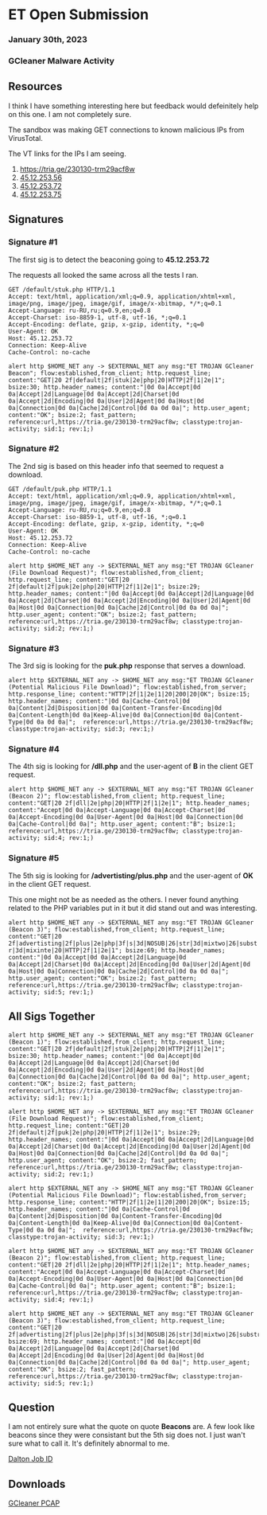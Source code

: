 # ET Open Submission
### January 30th, 2023
### GCleaner Malware Activity


## Resources

I think I have something interesting here but feedback would defeinitely help on this one. I am not completely sure.

The sandbox was making GET connections to known malicious IPs from VirusTotal.

The VT links for the IPs I am seeing.

1. https://tria.ge/230130-trm29acf8w
2. [45.12.253.56](https://www.virustotal.com/gui/ip-address/45.12.253.56/relations)
3. [45.12.253.72](https://www.virustotal.com/gui/ip-address/45.12.253.72/relations)
4. [45.12.253.75](https://www.virustotal.com/gui/ip-address/45.12.253.75/relations)

## Signatures

### Signature #1

The first sig is to detect the beaconing going to **45.12.253.72**

The requests all looked the same across all the tests I ran.

```
GET /default/stuk.php HTTP/1.1
Accept: text/html, application/xml;q=0.9, application/xhtml+xml, image/png, image/jpeg, image/gif, image/x-xbitmap, */*;q=0.1
Accept-Language: ru-RU,ru;q=0.9,en;q=0.8
Accept-Charset: iso-8859-1, utf-8, utf-16, *;q=0.1
Accept-Encoding: deflate, gzip, x-gzip, identity, *;q=0
User-Agent: OK
Host: 45.12.253.72
Connection: Keep-Alive
Cache-Control: no-cache
```

```alert http $HOME_NET any -> $EXTERNAL_NET any msg:"ET TROJAN GCleaner Beacon"; flow:established,from_client; http.request_line; content:"GET|20 2f|default|2f|stuk|2e|php|20|HTTP|2f|1|2e|1"; bsize:30; http.header_names; content:"|0d 0a|Accept|0d 0a|Accept|2d|Language|0d 0a|Accept|2d|Charset|0d 0a|Accept|2d|Encoding|0d 0a|User|2d|Agent|0d 0a|Host|0d 0a|Connection|0d 0a|Cache|2d|Control|0d 0a 0d 0a|"; http.user_agent; content:"OK"; bsize:2; fast_pattern; reference:url,https://tria.ge/230130-trm29acf8w; classtype:trojan-activity; sid:1; rev:1;)```



### Signature #2

The 2nd sig is based on this header info that seemed to request a download.

```
GET /default/puk.php HTTP/1.1
Accept: text/html, application/xml;q=0.9, application/xhtml+xml, image/png, image/jpeg, image/gif, image/x-xbitmap, */*;q=0.1
Accept-Language: ru-RU,ru;q=0.9,en;q=0.8
Accept-Charset: iso-8859-1, utf-8, utf-16, *;q=0.1
Accept-Encoding: deflate, gzip, x-gzip, identity, *;q=0
User-Agent: OK
Host: 45.12.253.72
Connection: Keep-Alive
Cache-Control: no-cache
```

```alert http $HOME_NET any -> $EXTERNAL_NET any msg:"ET TROJAN GCleaner (File Download Request)"; flow:established,from_client; http.request_line; content:"GET|20 2f|default|2f|puk|2e|php|20|HTTP|2f|1|2e|1"; bsize:29; http.header_names; content:"|0d 0a|Accept|0d 0a|Accept|2d|Language|0d 0a|Accept|2d|Charset|0d 0a|Accept|2d|Encoding|0d 0a|User|2d|Agent|0d 0a|Host|0d 0a|Connection|0d 0a|Cache|2d|Control|0d 0a 0d 0a|"; http.user_agent; content:"OK"; bsize:2; fast_pattern; reference:url,https://tria.ge/230130-trm29acf8w; classtype:trojan-activity; sid:2; rev:1;)```



### Signature #3

The 3rd sig is looking for the **puk.php** response that serves a download.

```alert http $EXTERNAL_NET any -> $HOME_NET any msg:"ET TROJAN GCleaner (Potential Malicious File Download)"; flow:established,from_server; http.response_line; content:"HTTP|2f|1|2e|1|20|200|20|OK"; bsize:15; http.header_names; content:"|0d 0a|Cache-Control|0d 0a|Content|2d|Disposition|0d 0a|Content-Transfer-Encoding|0d 0a|Content-Length|0d 0a|Keep-Alive|0d 0a|Connection|0d 0a|Content-Type|0d 0a 0d 0a|";  reference:url,https://tria.ge/230130-trm29acf8w; classtype:trojan-activity; sid:3; rev:1;)```



### Signature #4

The 4th sig is looking for **/dll.php** and the user-agent of **B** in the client GET request.

```alert http $HOME_NET any -> $EXTERNAL_NET any msg:"ET TROJAN GCleaner (Beacon 2)"; flow:established,from_client; http.request_line; content:"GET|20 2f|dll|2e|php|20|HTTP|2f|1|2e|1"; http.header_names; content:"Accept|0d 0a|Accept-Language|0d 0a|Accept-Charset|0d 0a|Accept-Encoding|0d 0a|User-Agent|0d 0a|Host|0d 0a|Connection|0d 0a|Cache-Control|0d 0a|"; http.user_agent; content:"B"; bsize:1; reference:url,https://tria.ge/230130-trm29acf8w; classtype:trojan-activity; sid:4; rev:1;)```



### Signature #5

The 5th sig is looking for **/advertisting/plus.php** and the user-agent of **OK** in the client GET request.

This one might not be as needed as the others. I never found anything related to the PHP variables put in it but it did stand out and was interesting.

```alert http $HOME_NET any -> $EXTERNAL_NET any msg:"ET TROJAN GCleaner (Beacon 3)"; flow:established,from_client; http.request_line; content:"GET|20 2f|advertisting|2f|plus|2e|php|3f|s|3d|NOSUB|26|str|3d|mixtwo|26|substr|3d|mixinte|20|HTTP|2f|1|2e|1"; bsize:69; http.header_names; content:"|0d 0a|Accept|0d 0a|Accept|2d|Language|0d 0a|Accept|2d|Charset|0d 0a|Accept|2d|Encoding|0d 0a|User|2d|Agent|0d 0a|Host|0d 0a|Connection|0d 0a|Cache|2d|Control|0d 0a 0d 0a|"; http.user_agent; content:"OK"; bsize:2; fast_pattern;  reference:url,https://tria.ge/230130-trm29acf8w; classtype:trojan-activity; sid:5; rev:1;)```

## All Sigs Together

```
alert http $HOME_NET any -> $EXTERNAL_NET any msg:"ET TROJAN GCleaner (Beacon 1)"; flow:established,from_client; http.request_line; content:"GET|20 2f|default|2f|stuk|2e|php|20|HTTP|2f|1|2e|1"; bsize:30; http.header_names; content:"|0d 0a|Accept|0d 0a|Accept|2d|Language|0d 0a|Accept|2d|Charset|0d 0a|Accept|2d|Encoding|0d 0a|User|2d|Agent|0d 0a|Host|0d 0a|Connection|0d 0a|Cache|2d|Control|0d 0a 0d 0a|"; http.user_agent; content:"OK"; bsize:2; fast_pattern; reference:url,https://tria.ge/230130-trm29acf8w; classtype:trojan-activity; sid:1; rev:1;)

alert http $HOME_NET any -> $EXTERNAL_NET any msg:"ET TROJAN GCleaner (File Download Request)"; flow:established,from_client; http.request_line; content:"GET|20 2f|default|2f|puk|2e|php|20|HTTP|2f|1|2e|1"; bsize:29; http.header_names; content:"|0d 0a|Accept|0d 0a|Accept|2d|Language|0d 0a|Accept|2d|Charset|0d 0a|Accept|2d|Encoding|0d 0a|User|2d|Agent|0d 0a|Host|0d 0a|Connection|0d 0a|Cache|2d|Control|0d 0a 0d 0a|"; http.user_agent; content:"OK"; bsize:2; fast_pattern; reference:url,https://tria.ge/230130-trm29acf8w; classtype:trojan-activity; sid:2; rev:1;)

alert http $EXTERNAL_NET any -> $HOME_NET any msg:"ET TROJAN GCleaner (Potential Malicious File Download)"; flow:established,from_server; http.response_line; content:"HTTP|2f|1|2e|1|20|200|20|OK"; bsize:15; http.header_names; content:"|0d 0a|Cache-Control|0d 0a|Content|2d|Disposition|0d 0a|Content-Transfer-Encoding|0d 0a|Content-Length|0d 0a|Keep-Alive|0d 0a|Connection|0d 0a|Content-Type|0d 0a 0d 0a|";  reference:url,https://tria.ge/230130-trm29acf8w; classtype:trojan-activity; sid:3; rev:1;)

alert http $HOME_NET any -> $EXTERNAL_NET any msg:"ET TROJAN GCleaner (Beacon 2)"; flow:established,from_client; http.request_line; content:"GET|20 2f|dll|2e|php|20|HTTP|2f|1|2e|1"; http.header_names; content:"Accept|0d 0a|Accept-Language|0d 0a|Accept-Charset|0d 0a|Accept-Encoding|0d 0a|User-Agent|0d 0a|Host|0d 0a|Connection|0d 0a|Cache-Control|0d 0a|"; http.user_agent; content:"B"; bsize:1; reference:url,https://tria.ge/230130-trm29acf8w; classtype:trojan-activity; sid:4; rev:1;)

alert http $HOME_NET any -> $EXTERNAL_NET any msg:"ET TROJAN GCleaner (Beacon 3)"; flow:established,from_client; http.request_line; content:"GET|20 2f|advertisting|2f|plus|2e|php|3f|s|3d|NOSUB|26|str|3d|mixtwo|26|substr|3d|mixinte|20|HTTP|2f|1|2e|1"; bsize:69; http.header_names; content:"|0d 0a|Accept|0d 0a|Accept|2d|Language|0d 0a|Accept|2d|Charset|0d 0a|Accept|2d|Encoding|0d 0a|User|2d|Agent|0d 0a|Host|0d 0a|Connection|0d 0a|Cache|2d|Control|0d 0a 0d 0a|"; http.user_agent; content:"OK"; bsize:2; fast_pattern;  reference:url,https://tria.ge/230130-trm29acf8w; classtype:trojan-activity; sid:5; rev:1;)
```

## Question

I am not entirely sure what the quote on quote **Beacons** are. A few look like beacons since they were consistant but the 5th sig does not. I just wan't sure what to call it. It's definitely abnormal to me.

[Dalton Job ID](https://dalton.centraliowacybersec.com/dalton/coverage/job/254fa282ed33d01e)

## Downloads

[GCleaner PCAP](gcleaner_malware.pcapng)
